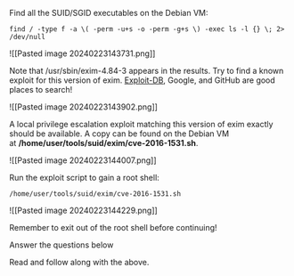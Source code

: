 Find all the SUID/SGID executables on the Debian VM:

`find / -type f -a \( -perm -u+s -o -perm -g+s \) -exec ls -l {} \; 2> /dev/null`

![[Pasted image 20240223143731.png]]

Note that /usr/sbin/exim-4.84-3 appears in the results. Try to find a known exploit for this version of exim. [Exploit-DB](https://www.exploit-db.com/), Google, and GitHub are good places to search!

![[Pasted image 20240223143902.png]]


A local privilege escalation exploit matching this version of exim exactly should be available. A copy can be found on the Debian VM at **/home/user/tools/suid/exim/cve-2016-1531.sh**.

![[Pasted image 20240223144007.png]]

Run the exploit script to gain a root shell:

`/home/user/tools/suid/exim/cve-2016-1531.sh`  

![[Pasted image 20240223144229.png]]

Remember to exit out of the root shell before continuing!  

Answer the questions below

Read and follow along with the above.
